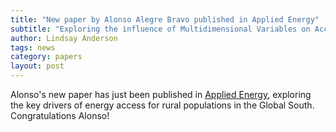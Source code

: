 ```yaml
---
title: "New paper by Alonso Alegre Bravo published in Applied Energy"
subtitle: "Exploring the influence of Multidimensional Variables on Access to Electricity in Rural Areas of the Global South"
author: Lindsay Anderson
tags: news
category: papers
layout: post
---
```


Alonso's new paper has just been published in [Applied Energy](https://www.sciencedirect.com/science/article/pii/S0306261922017664), exploring the key drivers of energy access for rural populations in the Global South. Congratulations Alonso! 